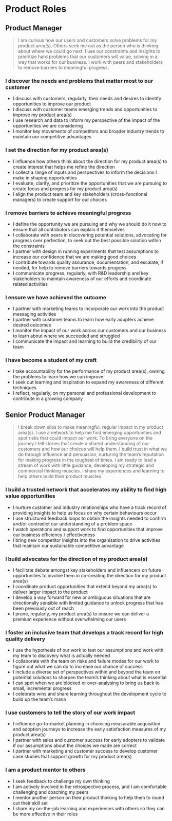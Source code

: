 # Product Roles

## Product Manager

> I am curious how our users and customers solve problems for my product area(s). Others seek me out as the person who is thinking about where we could go next. I use our constraints and insights to prioritize hard problems that our customers will value, solving in a way that works for our business. I work with peers and stakeholders to remove barriers to meaningful progress. 

### I discover the needs and problems that matter most to our customer

- I discuss with customers, regularly, their needs and desires to identify opportunities to improve our product
- I discuss with customer teams emerging trends and opportunities to improve my product area(s)
- I use research and data to inform my perspective of the impact of the opportunities we are considering
- I monitor key movements of competitors and broader industry trends to maintain our competitive advantages

### I set the direction for my product area(s)

- I influence how others think about the direction for my product area(s) to create interest that helps me refine the direction
- I collect a range of inputs and perspectives to inform the decisions I make in shaping opportunities
- I evaluate, clarify, and prioritize the opportunities that we are pursuing to create focus and progress for my product area(s)
- I align the product team and key stakeholders (cross-functional managers) to create support for our choices

### I remove barriers to achieve meaningful progress

- I define the opportunity we are pursuing and why we should do it now to ensure that all contributors can explain it themselves
- I collaborate with peers in discovering potential solutions, advocating for progress over perfection, to seek out the best possible solution within the constraints
- I partner with design in running experiments that test assumptions to increase our confidence that we are making good choices
- I contribute towards quality assurance, documentation, and escalate, if needed, for help to remove barriers towards progress
- I communicate progress, regularly, with R&D leadership and key stakeholders to maintain awareness of our efforts and coordinate related activities

### I ensure we have achieved the outcome

- I partner with marketing teams to incorporate our work into the product messaging activities
- I partner with customer teams to learn how early adopters achieve desired outcomes
- I monitor the impact of our work across our customers and our business to learn about where we succeeded and struggled
- I communicate the impact and learning to build the credibility of our team

### I have become a student of my craft

- I take accountability for the performance of my product area(s), owning the problems to learn how we can improve
- I seek out learning and inspiration to expand my awareness of different techniques
- I reflect, regularly, on my personal and professional development to contribute in a growing company

## Senior Product Manager

> I break down silos to make meaningful, regular impact in my product area(s). I use a network to help me find emerging opportunities and spot risks that could impact our work. To bring everyone on the journey I tell stories that create a shared understanding of our customers and how our choices will help them. I build trust in what we do through influence and persuasion, nurturing the team’s reputation for making progress in the toughest of times. I am ready to lead a stream of work with little guidance, developing my strategic and commercial thinking muscles. I share my experiences and learning to help others build their product muscles.

### I build a trusted network that accelerates my ability to find high value opportunities

- I nurture customer and industry relationships who have a track record of providing insights to help us focus on why certain behaviours occur
- I use structured feedback loops to obtain the insights needed to confirm and/or contradict our understanding of a problem space
- I watch operations and support work to find opportunities that improve our business efficiency / effectiveness
- I bring new competitor insights into the organisation to drive activities that maintain our sustainable competitive advantage

### I build advocates for the direction of my product area(s)

- I facilitate debate amongst key stakeholders and influencers on future opportunities to involve them in co-creating the direction for my product area(s)
- I coordinate product opportunities that extend beyond my area(s) to deliver larger impact to the product
- I develop a way forward for new or ambiguous situations that are directionally sensible with limited guidance to unlock progress that has been previously out of reach
- I prune, regularly, my product area(s) to ensure we can deliver a premium experience without overwhelming our users

### I foster an inclusive team that develops a track record for high quality delivery

- I use the hypothesis of our work to test our assumptions and work with my team to discovery what is actually needed
- I collaborate with the team on risks and failure modes for our work to figure out what we can do to increase our chance of success
- I include a diverse set of perspectives within and beyond the team on potential solutions to sharpen the team’s thinking about what is essential
- I can spot when we are blocked or over-analysing to bring us back to small, incremental progress
- I celebrate wins and share learning throughout the development cycle to build up the team’s mana

### I use customers to tell the story of our work impact

- I influence go-to-market planning in choosing measurable acquisition and adoption journeys to increase the early satisfaction measures of my product area(s)
- I partner with sales and customer success for early adopters to validate if our assumptions about the choices we made are correct
- I partner with marketing and customer success to develop customer case studies that support growth for my product area(s)

### I am a product mentor to others

- I seek feedback to challenge my own thinking
- I am actively involved in the retrospective process, and I am comfortable challenging and coaching my peers
- I mentor another person on their product thinking to help them to round out their skill set
- I share my on-the-job learning and experiences with others so they can be more effective in their roles
